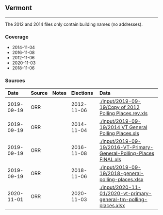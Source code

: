 ## Vermont

-------------

The 2012 and 2014 files only contain building names (no addresses).


### Coverage
- 2014-11-04
- 2016-11-08
- 2012-11-06
- 2020-11-03
- 2018-11-06


### Sources

| Date | Source | Notes | Elections | Data |
| :---|:----|:---|:---|:---|
| 2019-09-19 | ORR |  | 2012-11-06 | [./input/2019-09-19/Copy of 2012 Polling Places.rev.xls](./input/2019-09-19/Copy%20of%202012%20Polling%20Places.rev.xls) |
| 2019-09-19 | ORR |  | 2014-11-04 | [./input/2019-09-19/2014 VT General Polling Places.xls](./input/2019-09-19/2014%20VT%20General%20Polling%20Places.xls) |
| 2019-09-19 | ORR |  | 2016-11-08 | [./input/2019-09-19/2016-VT-Primary-General-Polling-Places FINAL.xls](./input/2019-09-19/2016-VT-Primary-General-Polling-Places%20FINAL.xls) |
| 2019-09-19 | ORR |  | 2018-11-06 | [./input/2019-09-19/2018-general-polling-places.xlsx](./input/2019-09-19/2018-general-polling-places.xlsx) |
| 2020-11-01 | ORR |  | 2020-11-03 | [./input/2020-11-01/2020-vt-primary-general-tm-polling-places.xlsx](./input/2020-11-01/2020-vt-primary-general-tm-polling-places.xlsx) |

